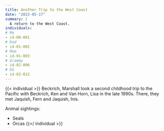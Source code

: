 ```yaml
---
title: Another Trip to the West Coast
date: "2023-05-17"
summary: |
  A return to the West Coast.
individuals:
# Me
- id-00-001
# Dad
- id-01-002
# Mom
- id-01-003
# Grammy
- id-02-006
# GG
- id-03-012
---
```

{{< individual >}}
Beckrich, Marshall took a second childhood trip to the Pacific with Beckrich, Ken and Van Horn, Lisa in the late 1990s. There, they met Jaquish, Fern and Jaquish, Inis.

Animal sightings:
+ Seals
+ Orcas
{{</ individual >}}